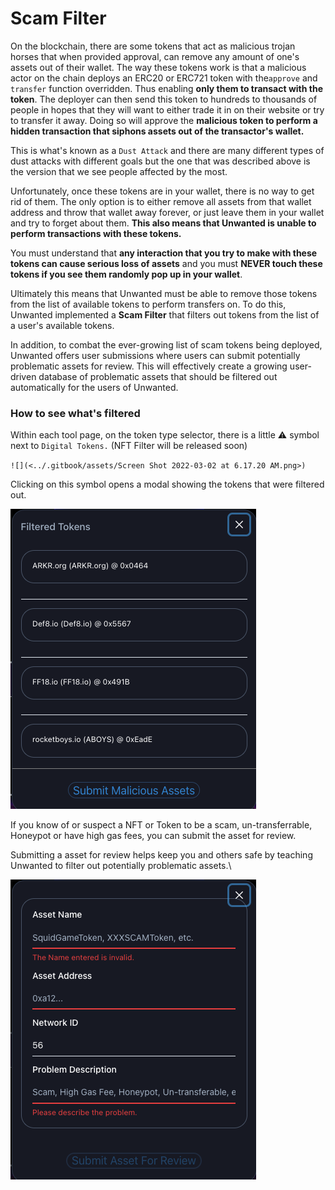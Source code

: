 # Scam Filter

On the blockchain, there are some tokens that act as malicious trojan horses that when provided approval, can remove any amount of one's assets out of their wallet. The way these tokens work is that a malicious actor on the chain deploys an ERC20 or ERC721 token with the`approve` and `transfer` function overridden. Thus enabling **only them to transact with the token**. The deployer can then send this token to hundreds to thousands of people in hopes that they will want to either trade it in on their website or try to transfer it away. Doing so will approve the **malicious token to perform a hidden transaction that siphons assets out of the transactor's wallet.**

This is what's known as a `Dust Attack` and there are many different types of dust attacks with different goals but the one that was described above is the version that we see people affected by the most.

Unfortunately, once these tokens are in your wallet, there is no way to get rid of them. The only option is to either remove all assets from that wallet address and throw that wallet away forever, or just leave them in your wallet and try to forget about them. **This also means that Unwanted is unable to perform transactions with these tokens.**

You must understand that **any interaction that you try to make with these tokens can cause serious loss of assets** and you must **NEVER touch these tokens if you see them randomly pop up in your wallet**.

Ultimately this means that Unwanted must be able to remove those tokens from the list of available tokens to perform transfers on. To do this, Unwanted implemented a **Scam Filter** that filters out tokens from the list of a user's available tokens.&#x20;

In addition, to combat the ever-growing list of scam tokens being deployed, Unwanted offers user submissions where users can submit potentially problematic assets for review. This will effectively create a growing user-driven database of problematic assets that should be filtered out automatically for the users of Unwanted.

### How to see what's filtered

Within each tool page, on the token type selector, there is a little :warning: symbol next to `Digital Tokens.` (NFT Filter will be released soon)

``![](<../.gitbook/assets/Screen Shot 2022-03-02 at 6.17.20 AM.png>)``

Clicking on this symbol opens a modal showing the tokens that were filtered out.

![](<../.gitbook/assets/Screen Shot 2022-03-28 at 9.24.33 AM.png>)

If you know of or suspect a NFT or Token to be a scam, un-transferrable, Honeypot or have high gas fees, you can submit the asset for review.&#x20;

Submitting a asset for review helps keep you and others safe by teaching Unwanted to filter out potentially problematic assets.\


![](<../.gitbook/assets/Screen Shot 2022-03-28 at 9.24.45 AM.png>)

